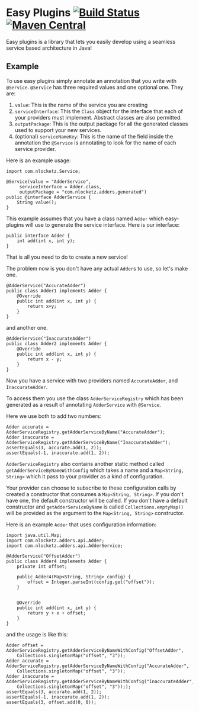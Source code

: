 # Easy Plugins [![Build Status](https://travis-ci.org/c0d3d/easy-plugins.svg?branch=master)](https://travis-ci.org/c0d3d/easy-plugins) [![Maven Central](https://img.shields.io/maven-central/v/com.nlocketz.plugins/easy-plugins.svg?label=Maven%20Central)](http://search.maven.org/#search%7Cga%7C1%7Cg%3A%22com.nlocketz.plugins%22%20a%3A%22easy-plugins%22)

Easy plugins is a library that lets you easily develop using a seamless service based architecture in Java!

## Example

To use easy plugins simply annotate an annotation that you write with `@Service`.
`@Service` has three required values and one optional one.
They are:
1. `value`: This is the name of the service you are creating
2. `serviceInterface`: This the `Class` object for the interface that each of your providers must implement. Abstract classes are also permitted.
3. `outputPackage`: This is the output package for all the generated classes used to support your new services.
4. (optional) `serviceNameKey`: This is the name of the field inside the annotation the `@Service` is annotating to look for the name of each service provider.

Here is an example usage:

	import com.nlocketz.Service;

	@Service(value = "AdderService",
		 serviceInterface = Adder.class,
		 outputPackage = "com.nlocketz.adders.generated")
	public @interface AdderService {
		String value();
	}

This example assumes that you have a class named `Adder` which easy-plugins will use to generate the service interface.
Here is our interface:

	public interface Adder {
		int add(int x, int y);
	}

That is all you need to do to create a new service!

The problem now is you don't have any actual `Adder`s to use, so let's make one.

	@AdderService("AccurateAdder")
	public class Adder1 implements Adder {
		@Override
		public int add(int x, int y) {
			return x+y;
		}
	}

and another one.

	@AdderService("InaccurateAdder")
	public class Adder2 implements Adder {
		@Override
		public int add(int x, int y) {
			return x - y;
		}
	}

Now you have a service with two providers named `AccurateAdder`, and `InaccurateAdder`.

To access them you use the class `AdderServiceRegistry` which has been generated as a result of annotating `AdderService` with `@Service`.

Here we use both to add two numbers:

	Adder accurate = AdderServiceRegistry.getAdderServiceByName("AccurateAdder");
	Adder inaccurate = AdderServiceRegistry.getAdderServiceByName("InaccurateAdder");
	assertEquals(3, accurate.add(1, 2));
	assertEquals(-1, inaccurate.add(1, 2));

`AdderServiceRegistry` also contains another static method called `getAdderServiceByNameWithConfig` which takes a name and a `Map<String, String>` which it
pass to your provider as a kind of configuration.

Your provider can choose to subscribe to these configuration calls by created a constructor that consumes a `Map<String, String>`. If you don't have one, the default constructor will be called.
If you don't have a default constructor and `getAdderServiceByName` is called `Collections.emptyMap()` will be provided as the argument to the `Map<String, String>` constructor.

Here is an example `Adder` that uses configuration information:

	import java.util.Map;
	import com.nlocketz.adders.api.Adder;
	import com.nlocketz.adders.api.AdderService;

	@AdderService("OffsetAdder")
	public class Adder4 implements Adder {
	    private int offset;

	    public Adder4(Map<String, String> config) {
            offset = Integer.parseInt(config.get("offset"));
	    }


	    @Override
        public int add(int x, int y) {
            return y + x + offset;
	    }
	}

and the usage is like this:

	Adder offset = AdderServiceRegistry.getAdderServiceByNameWithConfig("OffsetAdder",
		Collections.singletonMap("offset", "3"));
	Adder accurate = AdderServiceRegistry.getAdderServiceByNameWithConfig("AccurateAdder",
		Collections.singletonMap("offset", "3"));
	Adder inaccurate = AdderServiceRegistry.getAdderServiceByNameWithConfig("InaccurateAdder",
		Collections.singletonMap("offset", "3")););
	assertEquals(3, accurate.add(1, 2));
	assertEquals(-1, inaccurate.add(1, 2));
	assertEquals(3, offset.add(0, 0));
